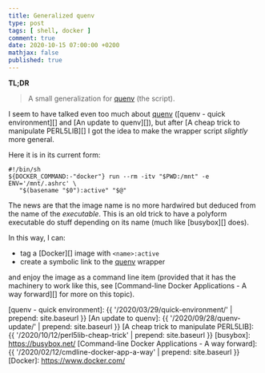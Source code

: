 ```yaml
---
title: Generalized quenv
type: post
tags: [ shell, docker ]
comment: true
date: 2020-10-15 07:00:00 +0200
mathjax: false
published: true
---
```


**TL;DR**

> A small generalization for [quenv][] (the script).

I seem to have talked even too much about [quenv][] ([quenv - quick
environment][] and [An update to quenv][]), but after 
[A cheap trick to manipulate PERL5LIB][] I got the idea to make the
wrapper script *slightly* more general.

Here it is in its current form:

```shell
#!/bin/sh
${DOCKER_COMMAND:-"docker"} run --rm -itv "$PWD:/mnt" -e ENV='/mnt/.ashrc' \
   "$(basename "$0"):active" "$@"
```

The news are that the image name is no more hardwired but deduced from
the name of the *executable*. This is an old trick to have a polyform
executable do stuff depending on its name (much like [busybox][] does).

In this way, I can:

- tag a [Docker][] image with `<name>:active`
- create a symbolic link to the [quenv][] wrapper

and enjoy the image as a command line item (provided that it has the
machinery to work like this, see [Command-line Docker Applications - A
way forward][] for more on this topic).


[quenv]: https://gitlab.com/polettix/quenv
[quenv - quick environment]: {{ '/2020/03/29/quick-environment/' | prepend: site.baseurl }}
[An update to quenv]: {{ '/2020/09/28/quenv-update/' | prepend: site.baseurl }}
[A cheap trick to manipulate PERL5LIB]: {{ '/2020/10/12/perl5lib-cheap-trick' | prepend: site.baseurl }}
[busybox]: https://busybox.net/
[Command-line Docker Applications - A way forward]: {{ '/2020/02/12/cmdline-docker-app-a-way' | prepend: site.baseurl }}
[Docker]: https://www.docker.com/
